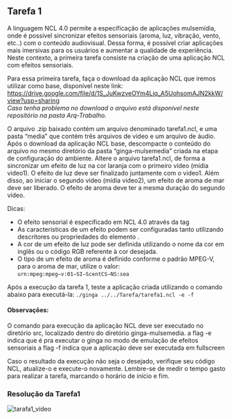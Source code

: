 ## Tarefa 1

A linguagem NCL 4.0 permite a especificação de aplicações mulsemídia, onde é possível sincronizar efeitos sensoriais (aroma, luz, vibração, vento, etc..) com o conteúdo audiovisual. Dessa forma, é possível criar aplicações mais imersivas para os usuários e aumentar a qualidade de experiência. Neste contexto, a primeira tarefa consiste na criação de uma aplicação NCL com efeitos sensoriais.

Para essa primeira tarefa, faça o download da aplicação NCL que iremos utilizar como base, disponível neste link: https://drive.google.com/file/d/1S_JuKwzveOYm4Liq_A5UohsomAJN2kkW/view?usp=sharing
<br> _Caso tenha problema no download o arquivo está disponível neste repositório na pasta Arq-Trabalho._ </br>

O arquivo .zip baixado contém um arquivo denominado tarefa1.ncl, e uma pasta “media” que contém três arquivos de vídeo e um arquivo de  áudio. Após o download da aplicação NCL base, descompacte o conteúdo do arquivo no mesmo diretório da pasta “ginga-mulsemedia” criada na etapa de configuração do ambiente.
Altere o arquivo tarefa1.ncl, de forma a sincronizar um efeito de luz na cor laranja com o primeiro vídeo (mídia video1). O efeito de luz deve ser finalizado juntamente com o video1. Além disso, ao iniciar o segundo vídeo (mídia video2), um efeito de aroma de mar deve ser liberado. O efeito de aroma deve ter a mesma duração do segundo vídeo.

Dicas:
* O efeito sensorial é especificado em NCL 4.0 através da tag <effect>
* As características de um efeito podem ser configuradas tanto utilizando descritores ou propriedades do elemento <effect>.
* A cor de um efeito de luz pode ser definida utilizando o nome da cor em inglês ou o código RGB referente à cor desejada.
* O tipo de um efeito de aroma é definido conforme o padrão MPEG-V, para o aroma de mar, utilize o valor: `urn:mpeg:mpeg−v:01−SI−ScentCS−NS:sea`

Após a execução da tarefa 1, teste a aplicação criada utilizando o comando abaixo para executá-la: `./ginga ../../Tarefa/tarefa1.ncl -e -f`

#### Observações:
O comando para execução da aplicação NCL deve ser executado no diretório src, localizado dentro do diretório ginga-mulsemedia.
a flag -e indica que é pra executar o ginga no modo de emulação de efeitos sensoriais
a flag -f indica que a aplicação deve ser executada em fullscreen

Caso o resultado da execução não seja o desejado, verifique seu código NCL, atualize-o e execute-o novamente. Lembre-se de medir o tempo gasto para realizar a tarefa, marcando o horário de início e fim.
  
  ### Resolução da Tarefa1
  ![tarafa1_vídeo](https://user-images.githubusercontent.com/93297020/213296133-49794c9b-bf77-4388-8bf4-7779d29a4b6b.gif)
